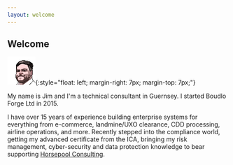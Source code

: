 ```yaml
---
layout: welcome
---
```


## Welcome

![Pixel Art Jim](/assets/images/pixel-jim.png){:style="float: left; margin-right: 7px; margin-top: 7px;"}

My name is Jim and I'm a technical consultant in Guernsey. I started Boudlo Forge Ltd in 2015.

I have over 15 years of experience building enterprise systems for everything from e-commerce, landmine/UXO clearance, CDD processing, airline operations, and more. Recently stepped into the compliance world, getting my advanced certificate from the ICA, bringing my risk management, cyber-security and data protection knowledge to bear supporting <a href="https://horsepool.gg" target="_blank">Horsepool Consulting</a>.